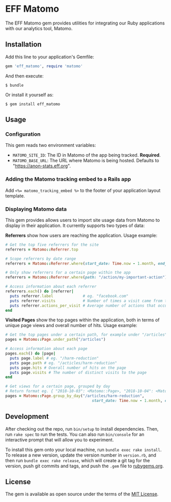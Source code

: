 # EFF Matomo

The EFF Matomo gem provides utilities for integrating our Ruby applications with our analytics tool, Matomo.

## Installation

Add this line to your application's Gemfile:

```ruby
gem 'eff_matomo', require 'matomo'
```

And then execute:

    $ bundle

Or install it yourself as:

    $ gem install eff_matomo

## Usage

### Configuration

This gem reads two environment variables:
* `MATOMO_SITE_ID`: The ID in Matomo of the app being tracked. **Required**.
* `MATOMO_BASE_URL`: The URL where Matomo is being hosted. Defaults to "https://anon-stats.eff.org".

### Adding the Matomo tracking embed to a Rails app

Add `<%= matomo_tracking_embed %>` to the footer of your application layout template.

### Displaying Matomo data

This gem provides allows users to import site usage data from Matomo to display in their application. It currently supports two types of data:

**Referrers** show how users are reaching the application. Usage example:
```ruby
# Get the top five referrers for the site
referrers = Matomo::Referrer.top

# Scope referrers by date range
referrers = Matomo::Referrer.where(start_date: Time.now - 1.month, end_date: Time.now)

# Only show referrers for a certain page within the app
referrers = Matomo::Referrer.where(path: "/action/my-important-action")

# Access information about each referrer
referrers.each() do |referrer|
  puts referrer.label             # eg. "facebook.com"
  puts referrer.visits            # Number of times a visit came from this referrer
  puts referrer.actions_per_visit # Average number of actions that occurred during a visit
end
```

**Visited Pages** show the top pages within the application, both in terms of unique page views and overall number of hits. Usage example:
```ruby
# Get the top pages under a certain path, for example under "/articles"
pages = Matomo::Page.under_path("/articles")

# Access information about each page
pages.each() do |page|
  puts page.label # eg. "/harm-reduction"
  puts page.path # eg. "/acticles/harm-reduction"
  puts page.hits # Overall number of hits on the page
  puts page.visits # The number of distinct visits to the page
end

# Get views for a certain page, grouped by day
# Return format eg. { "2018-10-03": <Matomo::Page>, "2018-10-04": <Matomo::Page>, etc. }
pages = Matomo::Page.group_by_day("/articles/harm-reduction",
                                      start_date: Time.now - 1.month, end_date: Time.now)
```

## Development

After checking out the repo, run `bin/setup` to install dependencies. Then, run `rake spec` to run the tests. You can also run `bin/console` for an interactive prompt that will allow you to experiment.

To install this gem onto your local machine, run `bundle exec rake install`. To release a new version, update the version number in `version.rb`, and then run `bundle exec rake release`, which will create a git tag for the version, push git commits and tags, and push the `.gem` file to [rubygems.org](https://rubygems.org).

## License

The gem is available as open source under the terms of the [MIT License](https://opensource.org/licenses/MIT).
